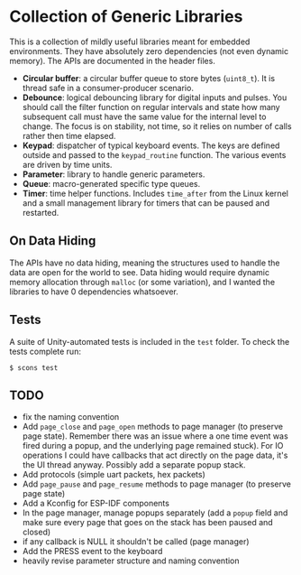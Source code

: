 # Collection of Generic Libraries

This is a collection of mildly useful libraries meant for embedded environments. They have absolutely zero dependencies (not even dynamic memory). The APIs are documented in the header files.

- **Circular buffer**: a circular buffer queue to store bytes (`uint8_t`). It is thread safe in a consumer-producer scenario.
- **Debounce**: logical debouncing library for digital inputs and pulses. You should call the filter function on regular intervals and state how many subsequent call must have the same value for the internal level to change. The focus is on stability, not time, so it relies on number of calls rather then time elapsed.
- **Keypad**: dispatcher of typical keyboard events. The keys are defined outside and passed to the `keypad_routine` function. The various events are driven by time units.
- **Parameter**: library to handle generic parameters.
- **Queue**: macro-generated specific type queues.
- **Timer**: time helper functions. Includes `time_after` from the Linux kernel and a small management library for timers that can be paused and restarted. 

## On Data Hiding

The APIs have no data hiding, meaning the structures used to handle the data are open for the world to see. Data hiding would require dynamic memory allocation through `malloc` (or some variation), and I wanted the libraries to have 0 dependencies whatsoever.

## Tests

A suite of Unity-automated tests is included in the `test` folder. To check the tests complete run:

```
$ scons test
```

## TODO

- fix the naming convention
- Add `page_close` and `page_open` methods to page manager (to preserve page state). Remember there was an issue where a one time event was fired during a popup, and the underlying page remained stuck). For IO operations I could have callbacks that act directly on the page data, it's the UI thread anyway. Possibly add a separate popup stack.
- Add protocols (simple uart packets, hex packets)
- Add `page_pause` and `page_resume` methods to page manager (to preserve page state)
- Add a Kconfig for ESP-IDF components
- In the page manager, manage popups separately (add a `popup` field and make sure every page that goes on the stack has been paused and closed)
- if any callback is NULL it shouldn't be called (page manager)
- Add the PRESS event to the keyboard
- heavily revise parameter structure and naming convention
